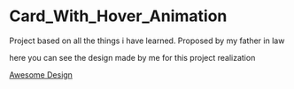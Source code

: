 # Card_With_Hover_Animation
Project based on all the things i have learned. Proposed by my father in law

here you can see the design made by me for this project realization

<a href="https://www.figma.com/file/jjake2TvnRUv8YGayBi3hB/Card-and-Card%3AHover?type=design&node-id=10-179&mode=design"> Awesome Design </a>